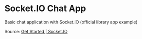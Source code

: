 # Socket.IO Chat App
Basic chat application with Socket.IO (official library app example)

Source: [Get Started | Socket.IO](https://socket.io/get-started/chat)
